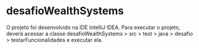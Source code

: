 # desafioWealthSystems
O projeto foi desenvolvido na IDE IntelliJ IDEA.
Para executar o projeto, deverá acessar a classe desafioWealthSystems > src > test > java > desafio > testarFuncionalidades e executar ela.
